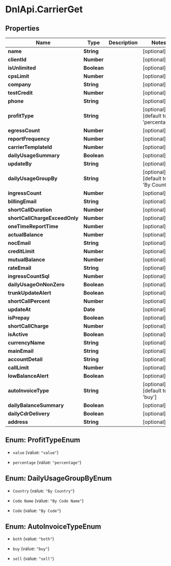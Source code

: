 # DnlApi.CarrierGet

## Properties
Name | Type | Description | Notes
------------ | ------------- | ------------- | -------------
**name** | **String** |  | [optional] 
**clientId** | **Number** |  | [optional] 
**isUnlimited** | **Boolean** |  | [optional] 
**cpsLimit** | **Number** |  | [optional] 
**company** | **String** |  | [optional] 
**testCredit** | **Number** |  | [optional] 
**phone** | **String** |  | [optional] 
**profitType** | **String** |  | [optional] [default to &#39;percentage&#39;]
**egressCount** | **Number** |  | [optional] 
**reportFrequency** | **Number** |  | [optional] 
**carrierTemplateId** | **Number** |  | [optional] 
**dailyUsageSummary** | **Boolean** |  | [optional] 
**updateBy** | **String** |  | [optional] 
**dailyUsageGroupBy** | **String** |  | [optional] [default to &#39;By Country&#39;]
**ingressCount** | **Number** |  | [optional] 
**billingEmail** | **String** |  | [optional] 
**shortCallDuration** | **Number** |  | [optional] 
**shortCallChargeExceedOnly** | **Number** |  | [optional] 
**oneTimeReportTime** | **Number** |  | [optional] 
**actualBalance** | **Number** |  | [optional] 
**nocEmail** | **String** |  | [optional] 
**creditLimit** | **Number** |  | [optional] 
**mutualBalance** | **Number** |  | [optional] 
**rateEmail** | **String** |  | [optional] 
**ingressCountSql** | **Number** |  | [optional] 
**dailyUsageOnNonZero** | **Boolean** |  | [optional] 
**trunkUpdateAlert** | **Boolean** |  | [optional] 
**shortCallPercent** | **Number** |  | [optional] 
**updateAt** | **Date** |  | [optional] 
**isPrepay** | **Boolean** |  | [optional] 
**shortCallCharge** | **Number** |  | [optional] 
**isActive** | **Boolean** |  | [optional] 
**currencyName** | **String** |  | [optional] 
**mainEmail** | **String** |  | [optional] 
**accountDetail** | **String** |  | [optional] 
**callLimit** | **Number** |  | [optional] 
**lowBalanceAlert** | **Boolean** |  | [optional] 
**autoInvoiceType** | **String** |  | [optional] [default to &#39;buy&#39;]
**dailyBalanceSummary** | **Boolean** |  | [optional] 
**dailyCdrDelivery** | **Boolean** |  | [optional] 
**address** | **String** |  | [optional] 


<a name="ProfitTypeEnum"></a>
## Enum: ProfitTypeEnum


* `value` (value: `"value"`)

* `percentage` (value: `"percentage"`)




<a name="DailyUsageGroupByEnum"></a>
## Enum: DailyUsageGroupByEnum


* `Country` (value: `"By Country"`)

* `Code Name` (value: `"By Code Name"`)

* `Code` (value: `"By Code"`)




<a name="AutoInvoiceTypeEnum"></a>
## Enum: AutoInvoiceTypeEnum


* `both` (value: `"both"`)

* `buy` (value: `"buy"`)

* `sell` (value: `"sell"`)




